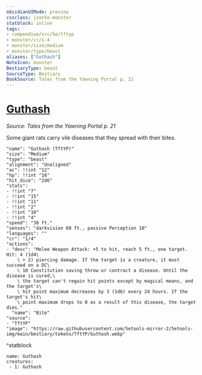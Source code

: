 ```yaml
---
obsidianUIMode: preview
cssclass: json5e-monster
statblock: inline
tags:
- compendium/src/5e/tftyp
- monster/cr/1-4
- monster/size/medium
- monster/type/beast
aliases: ["Guthash"]
NoteIcon: monster
BestiaryType: beast
SourceType: Bestiary
BookSource: Tales from the Yawning Portal p. 21
---
```

# [Guthash](2-Mechanics/CLI/bestiary/npc/guthash-tftyp.md)
*Source: Tales from the Yawning Portal p. 21*  

Some giant rats carry vile diseases that they spread with their bites.

```statblock
"name": "Guthash (TftYP)"
"size": "Medium"
"type": "beast"
"alignment": "Unaligned"
"ac": !!int "12"
"hp": !!int "16"
"hit_dice": "2d6"
"stats":
- !!int "7"
- !!int "15"
- !!int "11"
- !!int "2"
- !!int "10"
- !!int "4"
"speed": "30 ft."
"senses": "darkvision 60 ft., passive Perception 10"
"languages": ""
"cr": "1/4"
"actions":
- "desc": "Melee Weapon Attack: +5 to hit, reach 5 ft., one target. Hit: 4 (1d4\
    \ + 2) piercing damage. If the target is a creature, it must succeed on a DC\
    \ 10 Constitution saving throw or contract a disease. Until the disease is cured,\
    \ the target can't regain hit points except by magical means, and the target's\
    \ hit point maximum decreases by 3 (1d6) every 24 hours. If the target's hit\
    \ point maximum drops to 0 as a result of this disease, the target dies."
  "name": "Bite"
"source":
- "TftYP"
"image": "https://raw.githubusercontent.com/5etools-mirror-2/5etools-img/main/bestiary/tokens/TftYP/Guthash.webp"
```
^statblock

```encounter-table
name: Guthash
creatures:
 - 1: Guthash
```
